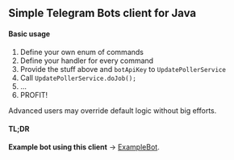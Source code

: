 ## Simple Telegram Bots client for Java

#### Basic usage ####

1. Define your own enum of commands
2. Define your handler for every command
3. Provide the stuff above and `botApiKey` to `UpdatePollerService`
4. Call `UpdatePollerService.doJob();`
5. ...
6. PROFIT!

Advanced users may override default logic without big efforts.

#### TL;DR ####

**Example bot using this client** -> [ExampleBot](https://github.com/bibarsov/telegram-bots-example).